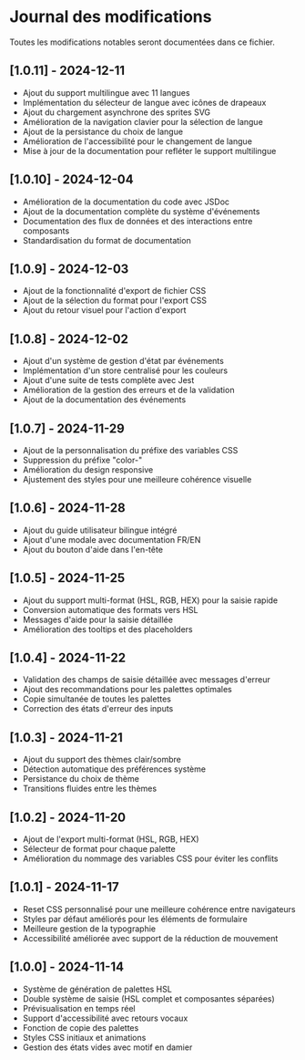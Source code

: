# Journal des modifications

Toutes les modifications notables seront documentées dans ce fichier.

## [1.0.11] - 2024-12-11

- Ajout du support multilingue avec 11 langues
- Implémentation du sélecteur de langue avec icônes de drapeaux
- Ajout du chargement asynchrone des sprites SVG
- Amélioration de la navigation clavier pour la sélection de langue
- Ajout de la persistance du choix de langue
- Amélioration de l'accessibilité pour le changement de langue
- Mise à jour de la documentation pour refléter le support multilingue

## [1.0.10] - 2024-12-04

- Amélioration de la documentation du code avec JSDoc
- Ajout de la documentation complète du système d'événements
- Documentation des flux de données et des interactions entre composants
- Standardisation du format de documentation

## [1.0.9] - 2024-12-03

- Ajout de la fonctionnalité d'export de fichier CSS
- Ajout de la sélection du format pour l'export CSS
- Ajout du retour visuel pour l'action d'export

## [1.0.8] - 2024-12-02

- Ajout d'un système de gestion d'état par événements
- Implémentation d'un store centralisé pour les couleurs
- Ajout d'une suite de tests complète avec Jest
- Amélioration de la gestion des erreurs et de la validation
- Ajout de la documentation des événements

## [1.0.7] - 2024-11-29

- Ajout de la personnalisation du préfixe des variables CSS
- Suppression du préfixe "color-"
- Amélioration du design responsive
- Ajustement des styles pour une meilleure cohérence visuelle

## [1.0.6] - 2024-11-28

- Ajout du guide utilisateur bilingue intégré
- Ajout d'une modale avec documentation FR/EN
- Ajout du bouton d'aide dans l'en-tête

## [1.0.5] - 2024-11-25

- Ajout du support multi-format (HSL, RGB, HEX) pour la saisie rapide
- Conversion automatique des formats vers HSL
- Messages d'aide pour la saisie détaillée
- Amélioration des tooltips et des placeholders

## [1.0.4] - 2024-11-22

- Validation des champs de saisie détaillée avec messages d'erreur
- Ajout des recommandations pour les palettes optimales
- Copie simultanée de toutes les palettes
- Correction des états d'erreur des inputs

## [1.0.3] - 2024-11-21

- Ajout du support des thèmes clair/sombre
- Détection automatique des préférences système
- Persistance du choix de thème
- Transitions fluides entre les thèmes

## [1.0.2] - 2024-11-20

- Ajout de l'export multi-format (HSL, RGB, HEX)
- Sélecteur de format pour chaque palette
- Amélioration du nommage des variables CSS pour éviter les conflits

## [1.0.1] - 2024-11-17

- Reset CSS personnalisé pour une meilleure cohérence entre navigateurs
- Styles par défaut améliorés pour les éléments de formulaire
- Meilleure gestion de la typographie
- Accessibilité améliorée avec support de la réduction de mouvement

## [1.0.0] - 2024-11-14

- Système de génération de palettes HSL
- Double système de saisie (HSL complet et composantes séparées)
- Prévisualisation en temps réel
- Support d'accessibilité avec retours vocaux
- Fonction de copie des palettes
- Styles CSS initiaux et animations
- Gestion des états vides avec motif en damier
